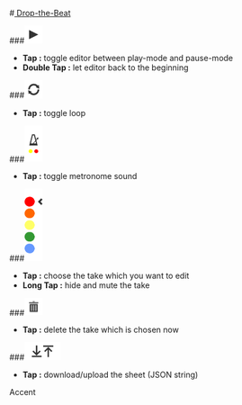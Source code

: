 #<a href="http://jennyhyc.github.io/Drop-the-Beat/editor.html"> Drop-the-Beat</a>

###<img src="images/README/play.png" width="32" />
 - <b>Tap        :</b> toggle editor between play-mode and pause-mode 
 - <b>Double Tap :</b> let editor back to the beginning
 
###<img src="images/README/loop.png" width="32" />
 - <b>Tap        :</b> toggle loop
 
###<img src="images/README/metronome.png" width="32" />
 - <b>Tap        :</b> toggle metronome sound
 
###<img src="images/README/takes.png" width="32" />
 - <b>Tap        :</b> choose the take which you want to edit
 - <b>Long Tap   :</b> hide and mute the take
 
###<img src="images/README/delete.png" width="32"/>
 - <b>Tap        :</b> delete the take which is chosen now
 
###<img src="images/README/up-download.png" height="32"/>
 - <b>Tap        :</b> download/upload the sheet (JSON string)

Accent
